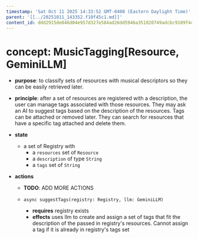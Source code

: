 ```yaml
---
timestamp: 'Sat Oct 11 2025 14:33:52 GMT-0400 (Eastern Daylight Time)'
parent: '[[../20251011_143352.f10f45c1.md]]'
content_id: ddd2915de846d04e957d327e584ad26dd5946a351820749adcbc9109f4c96f0c
---
```


# concept: MusicTagging\[Resource, GeminiLLM]

* **purpose**: to classify sets of resources with musical descriptors so they can be easily retrieved later.

* **principle**: after a set of resources are registered with a description, the user can manage tags associated with those resources. They may ask an AI to suggest tags based on the description of the resources. Tags can be attached or removed later. They can search for resources that have a specific tag attached and delete them.

* **state**
  * a set of Registry with
    * a `resources` set of `Resource`
    * a `description` of type `String`
    * a `tags` set of `String`

* **actions**
  * **TODO**: ADD MORE ACTIONS

  * `async suggestTags(registry: Registry, llm: GeminiLLM)`
    * **requires** registry exists
    * **effects** uses llm to create and assign a set of tags that fit the description of the passed in registry's resources. Cannot assign a tag if it is already in registry's tags set
